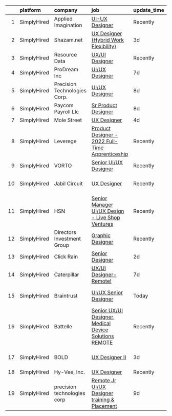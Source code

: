

|    | platform    | company                      | job                                                                                                                                                            | update_time   | location             |
|---:|:------------|:-----------------------------|:---------------------------------------------------------------------------------------------------------------------------------------------------------------|:--------------|:---------------------|
|  1 | SimplyHired | Applied Imagination          | [UI-UX Designer](https://www.simplyhired.com/job/7y3wtoTnZ1FIV0Alek9JQ8boyPLAIny-gyqvhOKUz4T1Lr8m3pmkIw?q=ux+designer)                                         | Recently      | Remote               |
|  2 | SimplyHired | Shazam.net                   | [UX Designer (Hybrid Work Flexibility)](https://www.simplyhired.com/job/GnSfoWm4tKyBWW7PTkg431l5fj63NU8ehS-uGowu_EUwj9vijnQ4rQ?q=ux+designer)                  | 3d            | Johnston, IA         |
|  3 | SimplyHired | Resource Data                | [UX/UI Designer](https://www.simplyhired.com/job/rp-9Yw8GuVeLdOg6Mg9dnoVnkAjm5ii5sOLtufW5fs6rxp1zpHtlpQ?q=ux+designer)                                         | Recently      | Portland, OR         |
|  4 | SimplyHired | ProDream Inc                 | [UI/UX Designer](https://www.simplyhired.com/job/RnOZEdtvCyXkkWD1msKGPXucwLg3rseue28QgF3jv-PwongGaifzxQ?q=ux+designer)                                         | 7d            | Remote               |
|  5 | SimplyHired | Precision Technologies Corp. | [UI/UX Designer](https://www.simplyhired.com/job/Wrwg1Ojdob6W8IWeekrVUXRbSuzO7JoT3dlR12ZvBjmvfyNOCG6pBg?q=ux+designer)                                         | 8d            | Remote               |
|  6 | SimplyHired | Paycom Payroll Llc           | [Sr Product Designer](https://www.simplyhired.com/job/j2rTIyK2L6tDo2Jfg4j81AFd-nVJfrUvQo2YkowKits_Qpkg7fw__g?q=ux+designer)                                    | 8d            | Oklahoma City, OK    |
|  7 | SimplyHired | Mole Street                  | [UX Designer](https://www.simplyhired.com/job/hwMv9ZxJcU-4h3tRrqcUgl3vUMpvUX0sXv4LHTElZgzL_srhIWQL6Q?q=ux+designer)                                            | 4d            | Remote               |
|  8 | SimplyHired | Leverege                     | [Product Designer - 2022 Full-Time Apprenticeship](https://www.simplyhired.com/job/f2PnrkNkoKjnF_c7MsOM41LbDj7RDHIKkfuGC1pKOOPB0dNQ0HmV5w?q=ux+designer)       | Recently      | Remote               |
|  9 | SimplyHired | VORTO                        | [Senior UI/UX Designer](https://www.simplyhired.com/job/oSnPZZTtzdtOAbU5UWxBf_Y-FNnc2XOZmk6rJ09JIgVO9SiCL9fhLQ?q=ux+designer)                                  | Recently      | Denver, CO           |
| 10 | SimplyHired | Jabil Circuit                | [UX Designer](https://www.simplyhired.com/job/C3sbjuSkcCX7vsA18EjR__zA29fGUdmFALkgCpqHVHuFtU-YkSd9QA?q=ux+designer)                                            | Recently      | Saint Petersburg, FL |
| 11 | SimplyHired | HSN                          | [Senior Manager UI/UX Design - Live Shop Ventures](https://www.simplyhired.com/job/PnZWNb_6aBBBnrDkveIhjtEukajlM-yogwn3wuniAR-Q_0Dpm5SczA?q=ux+designer)       | Recently      | New York, NY         |
| 12 | SimplyHired | Directors Investment Group   | [Graphic Designer](https://www.simplyhired.com/job/lwFB-IFPPDdhloaijqBwddfJUHKHlrmCl5Rm4qk6xWpCkNF95M1C7w?q=ux+designer)                                       | Recently      | Abilene, TX          |
| 13 | SimplyHired | Click Rain                   | [Senior Designer](https://www.simplyhired.com/job/cdzDor8xREYCzRdIqVShqmOm7Hf4zFtEOBU648KifeScCktENRXOeA?q=ux+designer)                                        | 2d            | Sioux Falls, SD      |
| 14 | SimplyHired | Caterpillar                  | [UX/UI Designer-Remote!](https://www.simplyhired.com/job/GnjGD-loVETo64oKWvZ4YIHKAuhk-QaVFsMCyLmXWdX1RM56Z_MdYA?q=ux+designer)                                 | 7d            | Chicago, IL          |
| 15 | SimplyHired | Braintrust                   | [UI/UX Senior Designer](https://www.simplyhired.com/job/vhFbq6mCEDZWT7cFGwj-PbMVJCPiGKPbjallG46TBMihgKnYwBmF8w?q=ux+designer)                                  | Today         | San Francisco, CA    |
| 16 | SimplyHired | Battelle                     | [Senior UX/UI Designer, Medical Device Solutions REMOTE](https://www.simplyhired.com/job/w3S7wmaIxQBZ9p8Br2rT83Sq5R06iMdjCkYtQlq5nFF9lB_NFXNTww?q=ux+designer) | Recently      | Columbus, OH         |
| 17 | SimplyHired | BOLD                         | [UX Designer II](https://www.simplyhired.com/job/yaZVpY2tmCAjhxqa9b3H56UuJZCvx21HmZFlkSsSsiyuWHjOzw5AaQ?q=ux+designer)                                         | 3d            | San Francisco, CA    |
| 18 | SimplyHired | Hy-Vee, Inc.                 | [UX Designer](https://www.simplyhired.com/job/91fCkVNCwnGC3kROUQjV3XBN-uDrUnSXTt2qHhHxte4i2VS_bgBndA?q=ux+designer)                                            | Recently      | Grimes, IA           |
| 19 | SimplyHired | precision technologies corp  | [Remote Jr UI/UX Designer training & Placement](https://www.simplyhired.com/job/noo3mzXqcCWfj3eXmKMWZp5WA__WeREaWP19mgFbxPD3co7ppUYFxw?q=ux+designer)          | 9d            | Remote               |